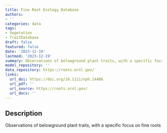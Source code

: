 ```yaml
---
title: Fine Root Ecology Database
authors:
- ''
categories: data
tags:
- Vegetation
- TraitDatabase
draft: false
featured: false
date: '2023-12-19'
lastmod: '2023-12-19'
summary: Observations of belowground plant traits, with a specific focus on fine roots
model_repository: ''
data_repository: https://roots.ornl.gov/
links:
  url_doi: https://doi.org/10.1111/nph.14486
  url_pdf: ''
  url_source: https://roots.ornl.gov/
  url_docs: ''
---
```


## Description

Observations of belowground plant traits, with a specific focus on fine roots

